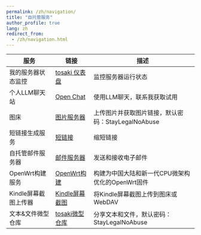 ```yaml
---
permalink: /zh/navigation/
title: "自托管服务"
author_profile: true
lang: zh
redirect_from: 
  - /zh/navigation.html
---
```


| 服务 | 链接 | 描述 |
| --- | --- | --- |
| 我的服务器状态监控 | [tosaki 仪表盘](https://dash.tosaki.top/) | 监控服务器运行状态 |
| 个人LLM聊天站 | [Open Chat](https://chat.tosaki.top/) | 使用LLM聊天，联系我获取试用 |
| 图床 | [图片服务器](https://i.tsk.im/) | 上传图片并获取图片链接，默认密码：StayLegalNoAbuse |
| 短链接生成服务 | [短链接](https://s.tsk.im/) | 缩短链接 |
| 自托管邮件服务器 | [邮件服务器](https://m.t0saki.com/) | 发送和接收电子邮件 |
| OpenWrt构建服务 | [OpenWrt构建](https://github.com/t0saki/openwrt-personal) | 构建为中国大陆和新一代CPU微架构优化的OpenWrt固件 |
| Kindle屏幕截图上传器 | [Kindle屏幕截图](https://github.com/t0saki/Kindle-Screenshots-Uploader) | 将Kindle屏幕截图上传到图床或WebDAV |
| 文本&文件微型仓库 | [tosaki微型仓库](https://bin.tosaki.top/) | 分享文本和文件，默认密码：StayLegalNoAbuse | 